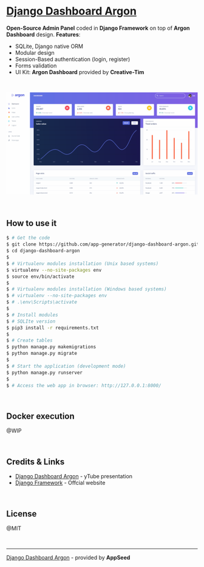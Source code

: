 # [Django Dashboard Argon](https://www.youtube.com/watch?v=bGGDGltRT_g)

**Open-Source Admin Panel** coded in **Django Framework** on top of **Argon Dashboard** design. **Features**:

- SQLite, Django native ORM
- Modular design
- Session-Based authentication (login, register)
- Forms validation
- UI Kit: **Argon Dashboard** provided by **Creative-Tim**

<br />

![Django Dashboard Argon - Open-Source Web App.](https://raw.githubusercontent.com/app-generator/static/master/products/django-dashboard-argon-intro.gif)

<br />

## How to use it

```bash
$ # Get the code
$ git clone https://github.com/app-generator/django-dashboard-argon.git
$ cd django-dashboard-argon
$
$ # Virtualenv modules installation (Unix based systems)
$ virtualenv --no-site-packages env
$ source env/bin/activate
$
$ # Virtualenv modules installation (Windows based systems)
$ # virtualenv --no-site-packages env
$ # .\env\Scripts\activate
$ 
$ # Install modules
$ # SQLIte version
$ pip3 install -r requirements.txt
$
$ # Create tables
$ python manage.py makemigrations
$ python manage.py migrate
$
$ # Start the application (development mode)
$ python manage.py runserver
$
$ # Access the web app in browser: http://127.0.0.1:8000/
```

<br />

## Docker execution

@WIP

<br />

## Credits & Links

- [Django Dashboard Argon](https://www.youtube.com/watch?v=bGGDGltRT_g) - yTube presentation
- [Django Framework](https://www.djangoproject.com/) - Offcial website

<br />

## License

@MIT

<br />

---
[Django Dashboard Argon](https://www.youtube.com/watch?v=bGGDGltRT_g) - provided by **AppSeed**
